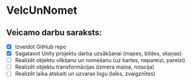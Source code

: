 # VelcUnNomet
## Veicamo darbu saraksts:
- [x] Izveidot GitHub repo
- [x] Sagatavot Unity projektu darba uzsākšanai (mapes, bildes, skaņas)
- [ ] Realizēt objektu vilkšanu un nomešanu (uz kartes, nepareizi, pareizi)
- [ ] Realizēt objektu transformācijas (izmera maiņa, rotacija)
- [ ] Realizēt laika  atskaiti un uzvaras logu (laiks, zvaigznītes)
